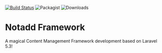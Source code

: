 [![Build Status](https://travis-ci.org/notadd/framework.svg?branch=master)](https://travis-ci.org/notadd/framework)
![Packagist](https://img.shields.io/packagist/v/notadd/framework.svg) 
![Downloads](https://img.shields.io/packagist/dt/notadd/framework.svg)
# Notadd Framework
A magical Content Management Framework development based on Laravel 5.3!
